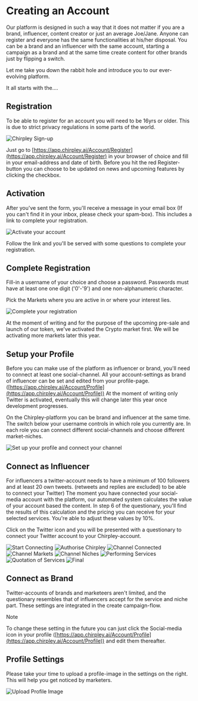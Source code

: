 # Creating an Account

Our platform is designed in such a way that it does not matter if you are a brand, influencer, content creator or just an average Joe/Jane. Anyone can register and everyone has the same functionalities at his/her disposal. You can be a brand and an influencer with the same account, starting a campaign as a brand and at the same time create content for other brands just by flipping a switch.

Let me take you down the rabbit hole and introduce you to our ever-evolving platform.

It all starts with the....

## Registration

To be able to register for an account you will need to be 16yrs or older. This is due to strict privacy regulations in some parts of the world.

![Chirpley Sign-up](docs/source/\_static/images/signup.png)

Just go to [https://app.chirpley.ai/Account/Register](https://app.chirpley.ai/Account/Register) in your browser of choice and fill in your email-address and date of birth. Before you hit the red Register-button you can choose to be updated on news and upcoming features by clicking the checkbox.

## Activation

After you've sent the form, you'll receive a message in your email box (If you can't find it in your inbox, please check your spam-box). This includes a link to complete your registration.

![Activate your account](docs/source/\_static/images/activate.png)

Follow the link and you'll be served with some questions to complete your registration.

## Complete Registration

Fill-in a username of your choice and choose a password. Passwords must have at least one one digit ('0'-'9') and one non-alphanumeric character.

Pick the Markets where you are active in or where your interest lies.

![Complete your registration](docs/source/\_static/images/register.png)

At the moment of writing and for the purpose of the upcoming pre-sale and launch of our token, we've activated the Crypto market first. We will be activating more markets later this year.

## Setup your Profile

Before you can make use of the platform as influencer or brand, you'll need to connect at least one social-channel. All your account-settings as brand of influencer can be set and edited from your profile-page. ([https://app.chirpley.ai/Account/Profile](https://app.chirpley.ai/Account/Profile)) At the moment of writing only Twitter is activated, eventually this will change later this year once development progresses.

On the Chirpley-platform you can be brand and influencer at the same time. The switch below your username controls in which role you currently are. In each role you can connect different social-channels and choose different market-niches.

![Set up your profile and connect your channel](docs/source/\_static/images/profile.png)

## Connect as Influencer

For influencers a twitter-account needs to have a minimum of 100 followers and at least 20 own tweets. (retweets and replies are excluded) to be able to connect your Twitter) The moment you have connected your social-media account with the platform, our automated system calculates the value of your account based the content. In step 6 of the questionary, you'll find the results of this calculation and the pricing you can receive for your selected services. You're able to adjust these values by 10%.

Click on the Twitter icon and you will be presented with a questionary to connect your Twitter account to your Chirpley-account.

![Start Connecting](docs/source/\_static/images/influencer-step1a.png) ![Authorise Chirpley](docs/source/\_static/images/influencer-step1b.png) ![Channel Connected](docs/source/\_static/images/influencer-step2.png) ![Channel Markets](docs/source/\_static/images/influencer-step3.png) ![Channel Niches](docs/source/\_static/images/influencer-step4.png) ![Performing Services](docs/source/\_static/images/influencer-step5.png) ![Quotation of Services](\_static/images/influencer-step6.png) ![Final](docs/source/\_static/images/influencer-step7.png)

## Connect as Brand

Twitter-accounts of brands and marketeers aren't limited, and the questionary resembles that of influencers accept for the service and niche part. These settings are integrated in the create campaign-flow.

Note

To change these setting in the future you can just click the Social-media icon in your profile ([https://app.chirpley.ai/Account/Profile](https://app.chirpley.ai/Account/Profile)) and edit them thereafter.

## Profile Settings

Please take your time to upload a profile-image in the settings on the right. This will help you get noticed by marketers.

![Upload Profile Image](docs/source/_static/images/profile-image.png)

